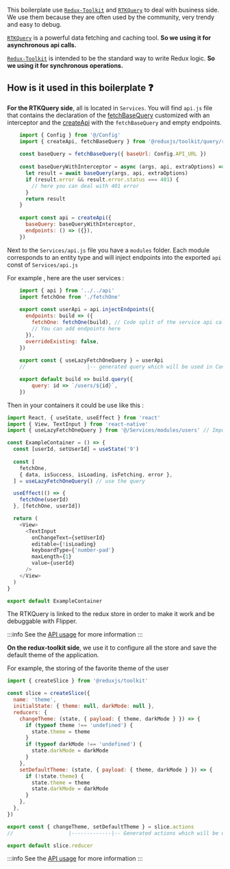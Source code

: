 This boilerplate use [`Redux-Toolkit`](https://redux-toolkit.js.org/introduction/getting-started) 
and [`RTKQuery`](https://redux-toolkit.js.org/rtk-query/overview) 
to deal with business side. 
We use them because they are often used by the community, very trendy and easy to debug.

[`RTKQuery`](https://redux-toolkit.js.org/rtk-query/overview) is a powerful data fetching and caching tool.
**So we using it for asynchronous api calls.** 

[`Redux-Toolkit`](https://redux-toolkit.js.org/introduction/getting-started) is intended to be the standard way to write Redux logic.
**So we using it for synchronous operations.**

## How is it used in this boilerplate ❓

**For the RTKQuery side**, all is located in `Services`. 
You will find `api.js` file that contains the declaration of the 
[fetchBaseQuery](https://redux-toolkit.js.org/rtk-query/api/fetchBaseQuery)
customized with an interceptor
and the [createApi](https://redux-toolkit.js.org/rtk-query/api/createApi)
with the `fetchBaseQuery` and empty endpoints.

```javascript title="src/Service/api.js"
    import { Config } from '@/Config'
    import { createApi, fetchBaseQuery } from '@reduxjs/toolkit/query/react'
    
    const baseQuery = fetchBaseQuery({ baseUrl: Config.API_URL })
    
    const baseQueryWithInterceptor = async (args, api, extraOptions) => {
      let result = await baseQuery(args, api, extraOptions)
      if (result.error && result.error.status === 401) {
        // here you can deal with 401 error
      }
      return result
    }
    
    export const api = createApi({
      baseQuery: baseQueryWithInterceptor,
      endpoints: () => ({}),
    })
```

Next to the `Services/api.js` file you have a `modules` folder. Each module 
corresponds to an entity type and will inject endpoints 
into the exported `api` const of `Services/api.js`

For example , here are the user services : 
```javascript title="src/Service/modules/users/index.js"
    import { api } from '../../api'
    import fetchOne from './fetchOne'
    
    export const userApi = api.injectEndpoints({
      endpoints: build => ({
        fetchOne: fetchOne(build), // Code split of the service api call
        // You can add endpoints here
      }),
      overrideExisting: false,
    })
    
    export const { useLazyFetchOneQuery } = userApi
    //                    |-- generated query which will be used in Containers
```
```javascript title="src/Service/modules/users/fetchOne.js"
    export default build => build.query({
        query: id => `/users/${id}`,
    })
```

Then in your containers it could be use like this :

```javascript
import React, { useState, useEffect } from 'react'
import { View, TextInput } from 'react-native'
import { useLazyFetchOneQuery } from '@/Services/modules/users' // Import the query

const ExampleContainer = () => {
  const [userId, setUserId] = useState('9')
  
  const [
    fetchOne,
    { data, isSuccess, isLoading, isFetching, error },
  ] = useLazyFetchOneQuery() // use the query

  useEffect(() => {
    fetchOne(userId)
  }, [fetchOne, userId])

  return (
    <View>
      <TextInput
        onChangeText={setUserId}
        editable={!isLoading}
        keyboardType={'number-pad'}
        maxLength={1}
        value={userId}
      />
    </View>
  )
}

export default ExampleContainer
```

The RTKQuery is linked to the redux store in order to make it work and be debuggable with Flipper.

:::info
See the [API usage](https://redux-toolkit.js.org/rtk-query/overview) for more information
:::


**On the redux-toolkit side**, we use it to configure all the store and save the default theme of the application.

For example, the storing of the favorite theme of the user
```javascript
import { createSlice } from '@reduxjs/toolkit'

const slice = createSlice({
  name: 'theme',
  initialState: { theme: null, darkMode: null },
  reducers: {
    changeTheme: (state, { payload: { theme, darkMode } }) => {
      if (typeof theme !== 'undefined') {
        state.theme = theme
      }
      if (typeof darkMode !== 'undefined') {
        state.darkMode = darkMode
      }
    },
    setDefaultTheme: (state, { payload: { theme, darkMode } }) => {
      if (!state.theme) {
        state.theme = theme
        state.darkMode = darkMode
      }
    },
  },
})

export const { changeTheme, setDefaultTheme } = slice.actions
//                  |-------------|-- Generated actions which will be used in Containers

export default slice.reducer
```

:::info
See the [API usage](https://redux-toolkit.js.org/usage/usage-guide) for more information
:::
